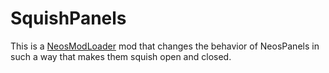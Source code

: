 # SquishPanels
This is a [NeosModLoader](https://github.com/zkxs/NeosModLoader) mod that changes the behavior of NeosPanels in such a way that makes them squish open and closed.
